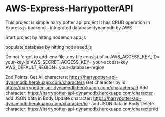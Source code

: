 # AWS-Express-HarrypotterAPI
This project is simple harry potter api project
It has CRUD operation in Express.js backend - integrated database dynamodb by AWS

Start project by hitting
nodemon app.js

populate database by hitting 
node seed.js

Do not forget to add .env file
.env file consist of =>
AWS_ACCESS_KEY_ID= your-key-id
AWS_SECRET_ACCESS_KEY= your-access-key
AWS_DEFAULT_REGION= your-database-region

End Points:
Get All characters: https://harrypotter-api-dynamodb.herokuapp.com/characters
Get character by id: https://harrypotter-api-dynamodb.herokuapp.com/characters/id
Add character: https://harrypotter-api-dynamodb.herokuapp.com/character · add JSON data in Body
Update character: https://harrypotter-api-dynamodb.herokuapp.com/character/id · add JSON data in Body
Delete character: https://harrypotter-api-dynamodb.herokuapp.com/character/id
